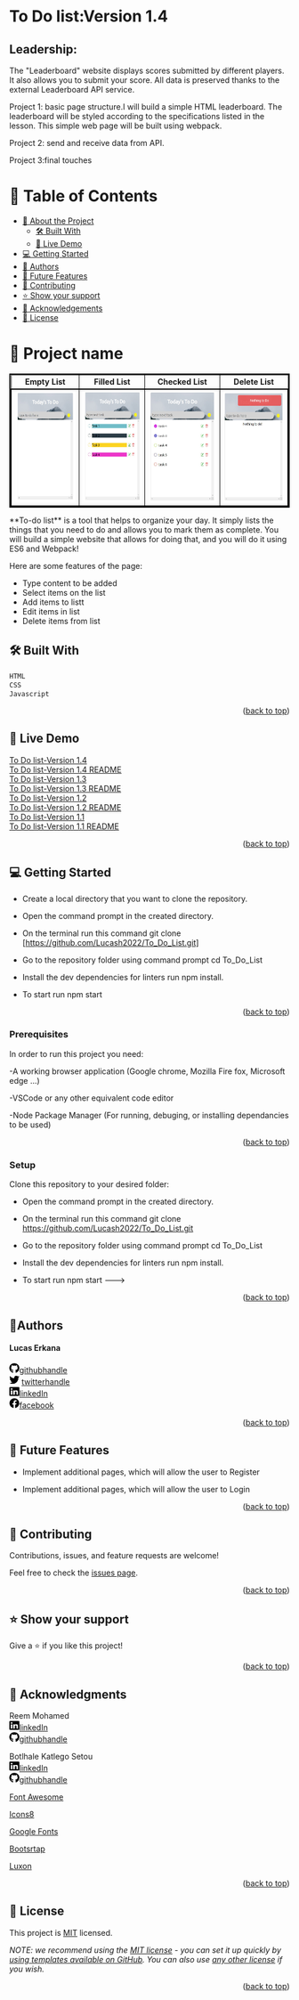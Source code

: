 # To Do list:Version 1.4<!---Title of Project-->
<a name="readme-top"></a>


## Leadership:  <!---Title of Project-->

The "Leaderboard" website displays scores submitted by different players. It also allows you to submit your score. All data is preserved thanks to the external Leaderboard API service.

Project 1: basic page structure.I will build a simple HTML leaderboard. The leaderboard will be styled according to the specifications listed in the lesson. This simple web page will be built using webpack.

Project 2: send and receive data from API.

Project 3:final touches


<!-- TABLE OF CONTENTS -->

# 📗 Table of Contents

- [📖 About the Project](#about-project)
  - [🛠 Built With](#built-with)
  - [🚀 Live Demo](#live-demo)
- [💻 Getting Started](#getting-started)
- [👥 Authors](#authors)
- [🔭 Future Features](#future-features)
- [🤝 Contributing](#contributing)
- [⭐️ Show your support](#support)
- [🙏 Acknowledgements](#acknowledgements)
- [📝 License](#license)

<!-- PROJECT DESCRIPTION -->

# 📖 Project name<a name="about-project"></a> <!---Project title-->
<table style="border: 2px solid black;">
  <tr>
    <th style="border: 1px solid black;">Empty List</th>
    <th style="border: 1px solid black;">Filled List</th>
     <th style="border: 1px solid black;">Checked List</th>
     <th style="border: 1px solid black;">Delete List</th>

  </tr>
  <tr style="border: 2px solid black;">
  <td style="border: 1px solid black;"><img src="version1.4/images/DesktopVersionADD.jpg" alt="Desktop Version" width="250"  height="200" /></td>
  <td style="border: 1px solid black;"><img src="version1.4/images/DesktopVersionLIST.jpg" alt="Desktop Version" width="250"  height="200" /></td>
  <td style="border: 1px solid black;"><img src="version1.4/images/DesctopVersionChecked.jpg" alt="Desktop Version" width="250"  height="200" /></td>
  <td style="border: 1px solid black;"><img src="version1.4/images/DesctopVersionDelete.jpg" alt="Desktop Version" width="250"  height="200" /></td>
  </tr>
</table>
**To-do list**  is a tool that helps to organize your day. It simply lists the things that you need to do and allows you to mark them as complete. You will build a simple website that allows for doing that, and you will do it using ES6 and Webpack! 

Here are some features of the page:

<ul>
  <li>Type content to be added</li>
  <li>Select items on the list</li>
   <li>Add items to listt</li>
   <li>Edit items in list</li>
  <li>Delete items from list</li>
</ul>




## 🛠 Built With <a name="built-with"></a>
    HTML
    CSS
    Javascript


<p align="right">(<a href="#readme-top">back to top</a>)</p>

<!-- LIVE DEMO -->

## 🚀 Live Demo <a name="live-demo"></a>



[To Do list-Version 1.4](https://lucash2022.github.io/To_Do_List/version1.4/dist/)
<br>
[To Do list-Version 1.4 README](https://github.com/Lucash2022/To_Do_List/tree/main/version1.4/)
<br>
[To Do list-Version 1.3](https://lucash2022.github.io/To_Do_List/version1.3/dist/)
<br>
[To Do list-Version 1.3 README](https://github.com/Lucash2022/To_Do_List/tree/main/version1.3/)
<br>
[To Do list-Version 1.2](https://lucash2022.github.io/To_Do_List/version1.2/dist/)
<br>
[To Do list-Version 1.2 README](https://github.com/Lucash2022/To_Do_List/tree/main/version1.2/)
<br>
[To Do list-Version 1.1](https://lucash2022.github.io/To_Do_List/version1.1/dist/)
<br>
[To Do list-Version 1.1 README](https://github.com/Lucash2022/To_Do_List/tree/main/version1.1/)


<p align="right">(<a href="#readme-top">back to top</a>)</p>


<!-- GETTING STARTED -->

## 💻 Getting Started <a name="getting-started"></a>

- Create a local directory that you want to clone the repository.

- Open the command prompt in the created directory.

- On the terminal run this command git clone [https://github.com/Lucash2022/To_Do_List.git]

- Go to the repository folder using command prompt cd To_Do_List


- Install the dev dependencies for linters run npm install.

- To start run npm start

<p align="right">(<a href="#readme-top">back to top</a>)</p>

### Prerequisites

In order to run this project you need:

-A working browser application (Google chrome, Mozilla Fire fox, Microsoft edge ...)

-VSCode or any other equivalent code editor

-Node Package Manager (For running, debuging, or installing dependancies to be used)


<p align="right">(<a href="#readme-top">back to top</a>)</p>

### Setup

Clone this repository to your desired folder:

- Open the command prompt in the created directory.

- On the terminal run this command git clone https://github.com/Lucash2022/To_Do_List.git

- Go to the repository folder using command prompt cd To_Do_List

- Install the dev dependencies for linters run npm install.

- To start run npm start
--->


<p align="right">(<a href="#readme-top">back to top</a>)</p>

<!-- Author -->

## 👤**Authors** <a name="authors"></a>
<h4>Lucas Erkana</h4>

<img src="/images/github.svg" alt="logo" width="18"  height="18" />[githubhandle](https://github.com/Lucash2022)
<br>
<img src="/images/twitter.svg" alt="logo" width="18"  height="18" /> [twitterhandle](https://twitter.com/@Lucas_David_22)
<br>
<img src="/images/linkedin.svg" alt="logo" width="18"  height="18" />[linkedIn](https://www.linkedin.com/in/lucas-erkana-b30a0b3b/)
  <br>
<img src="/images/facebook.svg" alt="logo" width="18"  height="18" />[facebook](https://www.facebook.com/lucash.toni)


<p align="right">(<a href="#readme-top">back to top</a>)</p>

<!-- FUTURE FEATURES -->

## 🔭 Future Features <a name="future-features"></a>


- Implement additional pages, which will allow the user to Register

- Implement additional pages, which will allow the user to Login

<p align="right">(<a href="#readme-top">back to top</a>)</p>

<!-- CONTRIBUTING -->

## 🤝 Contributing <a name="contributing"></a>

Contributions, issues, and feature requests are welcome!

Feel free to check the [issues page](https://github.com/Lucash2022/To_Do_List/issues).

<p align="right">(<a href="#readme-top">back to top</a>)</p>

<!-- SUPPORT -->

## ⭐️ Show your support <a name="support"></a>

Give a ⭐️ if you like this project!

<p align="right">(<a href="#readme-top">back to top</a>)</p>

<!-- ACKNOWLEDGEMENTS -->

## 🙏 Acknowledgments <a name="acknowledgements"></a>
Reem Mohamed
<br>
<img src="/images/linkedin.svg" alt="logo" width="18"  height="18" />[linkedIn](https://www.linkedin.com/in/reem-abd-el-fatah-a07543116/)
<br>
<img src="/images/github.svg" alt="logo" width="18"  height="18" />[githubhandle](https://www.linkedin.com/in/reem-abd-el-fatah-a07543116/)

Botlhale Katlego Setou
<br>
<img src="/images/linkedin.svg" alt="logo" width="18"  height="18" />[linkedIn](https://www.linkedin.com/in/botlhalesetou/)
<br>
<img src="/images/github.svg" alt="logo" width="18"  height="18" />[githubhandle](https://github.com/Botlhale-Setou)


[Font Awesome](https://fontawesome.com/search?q=book&o=r)

[Icons8](https://icons8.com/icons/set/books)

[Google Fonts](https://developers.google.com/fonts)


[Bootsrtap](https://getbootstrap.com/docs/5.1/getting-started/introduction/)


[Luxon](https://imdac.github.io/modules/js/luxon/)


<p align="right">(<a href="#readme-top">back to top</a>)</p>



<!-- LICENSE -->

## 📝 License <a name="license"></a>

This project is [MIT](./LICENSE) licensed.

_NOTE: we recommend using the [MIT license](https://choosealicense.com/licenses/mit/) - you can set it up quickly by [using templates available on GitHub](https://docs.github.com/en/communities/setting-up-your-project-for-healthy-contributions/adding-a-license-to-a-repository). You can also use [any other license](https://choosealicense.com/licenses/) if you wish._

<p align="right">(<a href="#readme-top">back to top</a>)</p>
